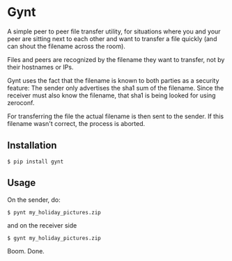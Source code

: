 Gynt
====

A simple peer to peer file transfer utility, for situations where you and your peer are sitting next to each other and want to transfer a file quickly (and can shout the filename across the room).

Files and peers are recognized by the filename they want to transfer, not by their hostnames or IPs.

Gynt uses the fact that the filename is known to both parties as a security feature: The sender only advertises the sha1 sum of the filename. Since the receiver must also know the filename, that sha1 is being looked for using zeroconf.

For transferring the file the actual filename is then sent to the sender. If this filename wasn't correct, the process is aborted.

Installation
------------

    $ pip install gynt

Usage
-----

On the sender, do:

    $ pynt my_holiday_pictures.zip

and on the receiver side

    $ gynt my_holiday_pictures.zip

Boom. Done.
